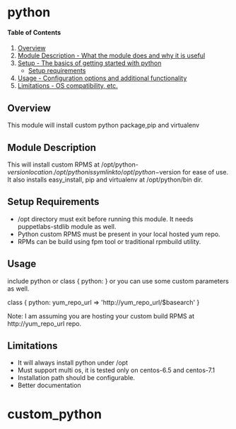 # python

#### Table of Contents

1. [Overview](#overview)
2. [Module Description - What the module does and why it is useful](#module-description)
3. [Setup - The basics of getting started with python](#setup-requirements)
    * [Setup requirements](#setup-requirements)
4. [Usage - Configuration options and additional functionality](#usage)
5. [Limitations - OS compatibility, etc.](#limitations)

## Overview

This module will install custom python package,pip and  virtualenv

## Module Description

This will install custom RPMS at /opt/python-$version location. /opt/python is symlink to /opt/python-$version for ease of use.
It also installs easy_install, pip and virtualenv at /opt/python/bin dir.

## Setup Requirements
* /opt directory must exit before running this module. It needs puppetlabs-stdlib module as well.
* Python custom RPMS must be present in your local hosted yum repo.
* RPMs can be build using fpm tool or traditional rpmbuild utility.


## Usage
include python
or
class { python: }
or you can use some custom parameters as well.

class { python:
  yum_repo_url => 'http://yum_repo_url/$basearch' 
}

Note: I am assuming you are hosting your custom build RPMS at http://yum_repo_url repo.

## Limitations
* It will always install python under /opt
* Must support multi os, it is tested only on centos-6.5 and centos-7.1
* Installation path should be configurable.
* Better documentation
# custom_python
